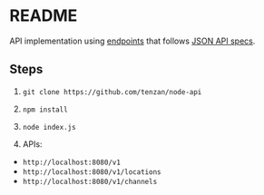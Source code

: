 # README

API implementation using [endpoints][1] that follows [JSON API specs][2].

## Steps

1. `git clone https://github.com/tenzan/node-api`

2. `npm install`

3. `node index.js`

4. APIs:
 - `http://localhost:8080/v1`
 - `http://localhost:8080/v1/locations`
 - `http://localhost:8080/v1/channels`



[1]: https://github.com/endpoints/endpoints
[2]: http://jsonapi.org/